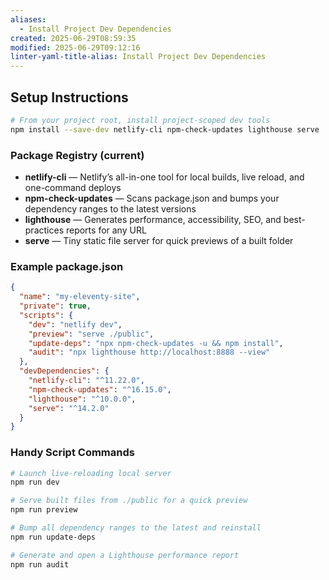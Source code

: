 ```yaml
---
aliases:
  - Install Project Dev Dependencies
created: 2025-06-29T08:59:35
modified: 2025-06-29T09:12:16
linter-yaml-title-alias: Install Project Dev Dependencies
---
```


## Setup Instructions

```bash
# From your project root, install project-scoped dev tools
npm install --save-dev netlify-cli npm-check-updates lighthouse serve
```

### Package Registry (current)

- **netlify-cli** — Netlify’s all-in-one tool for local builds, live reload, and one-command deploys
- **npm-check-updates** — Scans package.json and bumps your dependency ranges to the latest versions
- **lighthouse** — Generates performance, accessibility, SEO, and best-practices reports for any URL
- **serve** — Tiny static file server for quick previews of a built folder

### Example package.json

```json
{
  "name": "my-eleventy-site",
  "private": true,
  "scripts": {
    "dev": "netlify dev",
    "preview": "serve ./public",
    "update-deps": "npx npm-check-updates -u && npm install",
    "audit": "npx lighthouse http://localhost:8888 --view"
  },
  "devDependencies": {
    "netlify-cli": "^11.22.0",
    "npm-check-updates": "^16.15.0",
    "lighthouse": "^10.0.0",
    "serve": "^14.2.0"
  }
}
```

### Handy Script Commands

```bash
# Launch live-reloading local server
npm run dev

# Serve built files from ./public for a quick preview
npm run preview

# Bump all dependency ranges to the latest and reinstall
npm run update-deps

# Generate and open a Lighthouse performance report
npm run audit
```
